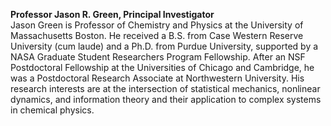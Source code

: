 <b>Professor Jason R. Green, Principal Investigator</b><br>
Jason Green is Professor of Chemistry and Physics at the University of Massachusetts Boston. He received a B.S. from Case Western Reserve University (cum laude) and a Ph.D. from Purdue University, supported by a NASA Graduate Student Researchers Program Fellowship. After an NSF Postdoctoral Fellowship at the Universities of Chicago and Cambridge, he was a Postdoctoral Research Associate at Northwestern University. His research interests are at the intersection of statistical mechanics, nonlinear dynamics, and information theory and their application to complex systems in chemical physics.
